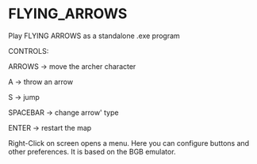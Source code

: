 # FLYING_ARROWS
Play FLYING ARROWS as a standalone .exe program





CONTROLS:

ARROWS    -> move the archer character

A         -> throw an arrow

S         -> jump

SPACEBAR  -> change arrow' type

ENTER     -> restart the map


Right-Click on screen opens a menu. Here you can configure buttons and other preferences. It is based on the BGB emulator.
